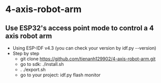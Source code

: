 # 4-axis-robot-arm
## Use ESP32's access point mode to control a 4 axis robot arm
- Using ESP-IDF v4.3 (you can check your version by idf.py --version)
- Step by step
    + git clone https://github.com/tienanh129902/4-axis-robot-arm.git
    + go to sdk: ./install.sh
    + . ./export.sh
    + go to your project: idf.py flash monitor
